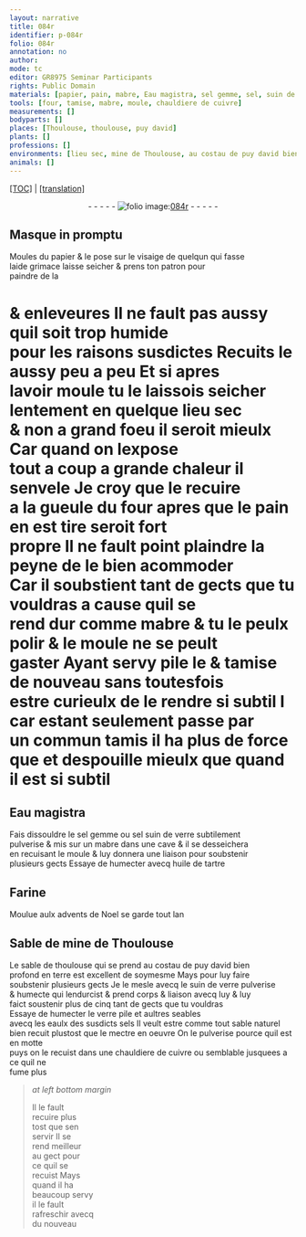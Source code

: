 ```yaml
---
layout: narrative
title: 084r
identifier: p-084r
folio: 084r
annotation: no
author:
mode: tc
editor: GR8975 Seminar Participants
rights: Public Domain
materials: [papier, pain, mabre, Eau magistra, sel gemme, sel, suin de verre subtilement pulverise, huile de tartre, Farine, Sable de mine de Thoulouse, sable de thoulouse, suin de verre pulverise & humecte, verre pile, eaulx des susdicts sels, sable naturel, cuivre]
tools: [four, tamise, mabre, moule, chauldiere de cuivre]
measurements: []
bodyparts: []
places: [Thoulouse, thoulouse, puy david]
plants: []
professions: []
environments: [lieu sec, mine de Thoulouse, au costau de puy david bien profond en terre]
animals: []
---
```


<p><a href="{{ site.baseurl }}/diplomatic/">[TOC]</a> | <a href="{{ site.baseurl }}/texts/p-084r_tl/" target="_blank">[translation]</a></p><div class="folio" align="center">- - - - - <a href="http://gallica.bnf.fr/ark:/12148/btv1b10500001g/f173.image" target="_blank"><img src="https://cu-mkp.github.io/2017-workshop-edition/assets/photo-icon.png" alt="folio image: " style="display:inline-block; margin-bottom:-3px;"/>084r</a> - - - - - </div>  
  

## Masque in promptu

 
Moules du <span class="m">papier</span> & le pose sur le visaige de quelqun qui fasse<br/> laide grimace laisse seicher & prens ton patron pour<br/> paindre de la
 
# & enleveures Il ne fault pas aussy quil soit trop humide<br/> pour les raisons susdictes Recuits le aussy peu <span class="add">a peu</span> Et si apres<br/> lavoir moule tu le laissois seicher lentem<span class="exp">ent</span> en quelque <span class="env">lieu sec</span><br/> & non a grand foeu il seroit mieulx Car quand on lexpose<br/> tout a coup a grande chaleur il senvele Je croy que le recuire<br/> a la gueule du <span class="tl">four</span> apres que le <span class="m">pain</span> en est tire seroit fort<br/> propre Il ne fault point plaindre la peyne de le bien acommoder<br/> Car il soubstient tant de gects que tu vouldras a cause quil se<br/> rend dur comme <span class="m">mabre</span> & tu le peulx polir & le moule ne se peult<br/> gaster Ayant servy pile le & <span class="tl">tamise</span> de nouveau sans toutesfois<br/> estre curieulx de le rendre si subtil <span class="del">I</span> car estant seulem<span class="exp">ent</span> passe par<br/> un commun tamis il ha plus de force <span class="del">que</span> et despouille mieulx que quand<br/> il est si subtil
 
 
  

## <span class="m">Eau magistra</span>

 
Fais dissouldre le <span class="m">sel gemme</span> ou <span class="del"><span class="m">sel</span></span> <span class="m">suin de verre subtilem<span class="exp">ent</span><br/> pulverise</span> & mis sur un <span class="tl"><span class="m">mabre</span></span> dans une cave & il se desseichera<br/> en recuisant le <span class="tl">moule</span> & luy donnera une liaison pour soubstenir<br/> plusieurs gects Essaye de humecter avecq <span class="m">huile de tartre</span>
 
 
  

## <span class="m">Farine</span>

 
Moulue aulx <span class="tmp">advents de Noel</span> se garde <span class="tmp">tout lan</span>
 
 
  

## <span class="m">Sable de <span class="env">mine de <span class="pl">Th<span class="exp">ou</span>l<span class="exp">ous</span>e</span></span></span>

 
Le <span class="m">sable de <span class="pl">th<span class="exp">ou</span>l<span class="exp">ous</span>e</span></span> qui se prend <span class="env">au costau de <span class="pl">puy david</span> bien<br/> profond en terre</span> est excellent de soymesme Mays pour luy faire<br/> soubstenir plusieurs gects Je le mesle avecq le <span class="m">suin de verre pulverise<br/> & humecte</span> qui lendurcist & prend corps & liaison avecq luy & luy<br/> faict soustenir <span class="del">plus de cinq</span> tant de gects que tu vouldras<br/> Essaye de humecter le <span class="m">verre pile</span> et aultres s<span class="del">e</span>ables<br/> avecq les <span class="m">eaulx des susdicts sels</span> Il veult estre co<span class="exp">mm</span>e tout <span class="m">sable naturel</span><br/> bien recuit plustost que le mectre en oeuvre On le pulverise pource quil est en motte<br/> puys on le recuist dans une <span class="tl">chauldiere de <span class="m">cuivre</span></span> ou semblable jusquees a ce quil ne<br/> fume plus
 
> *at left bottom margin*
> 
> 
>   Il le fault<br/> recuire plus<br/> tost que sen<br/> servir Il se<br/> rend meilleur<br/> au gect pour<br/> ce quil se<br/> recuist Mays<br/> quand il ha<br/> beaucoup servy<br/> il le fault<br/> rafreschir avecq<br/> du nouveau
 
